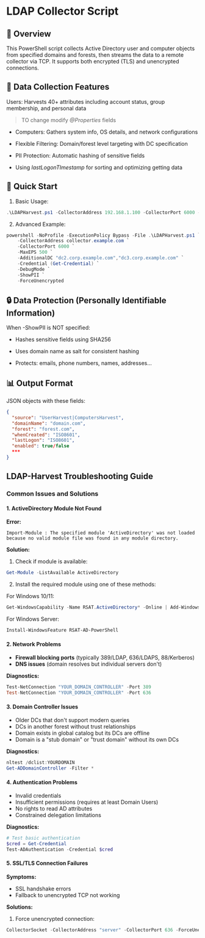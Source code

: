 # LDAP Collector Script

## 📌 Overview
This PowerShell script collects Active Directory user and computer objects from specified domains and forests, then streams the data to a remote collector via TCP. It supports both encrypted (TLS) and unencrypted connections.

## 📂 Data Collection Features
Users: Harvests 40+ attributes including account status, group membership, and personal data
> TO change modify *@Properties* fields

 - Computers: Gathers system info, OS details, and network configurations

 - Flexible Filtering: Domain/forest level targeting with DC specification

 - PII Protection: Automatic hashing of sensitive fields

 - Using *lastLogonTImestamp* for sorting and optimizing getting data

## 🚀 Quick Start
1. Basic Usage:
```powershell
.\LDAPHarvest.ps1 -CollectorAddress 192.168.1.100 -CollectorPort 6000 -MaxEPS 250
```
2. Advanced Example:
```powershell
powershell -NoProfile -ExecutionPolicy Bypass -File .\LDAPHarvest.ps1 `
    -CollectorAddress collector.example.com `
    -CollectorPort 6000 `
    -MaxEPS 500 `
    -AdditionalDC "dc2.corp.example.com","dc3.corp.example.com" `
    -Credential (Get-Credential) `
    -DebugMode `
    -ShowPII `
    -ForceUnencrypted
```

## 🔒 Data Protection (Personally Identifiable Information)
When -ShowPII is NOT specified:

- Hashes sensitive fields using SHA256

- Uses domain name as salt for consistent hashing

- Protects: emails, phone numbers, names, addresses...

## 📊 Output Format
JSON objects with these fields:

```json
{
  "source": "UserHarvest|ComputersHarvest",
  "domainName": "domain.com",
  "forest": "forest.com",
  "whenCreated": "ISO8601",
  "lastLogon": "ISO8601",
  "enabled": true/false
  ***
}
```
## LDAP-Harvest Troubleshooting Guide

### Common Issues and Solutions

#### 1. ActiveDirectory Module Not Found

**Error:**
```
Import-Module : The specified module 'ActiveDirectory' was not loaded because no valid module file was found in any module directory.
```

**Solution:**

1. Check if module is available:
```powershell
Get-Module -ListAvailable ActiveDirectory
```

2. Install the required module using one of these methods:

For Windows 10/11:
```powershell
Get-WindowsCapability -Name RSAT.ActiveDirectory* -Online | Add-WindowsCapability -Online
```

For Windows Server:
```powershell
Install-WindowsFeature RSAT-AD-PowerShell
```

#### 2. Network Problems

- **Firewall blocking ports** (typically 389/LDAP, 636/LDAPS, 88/Kerberos)
- **DNS issues** (domain resolves but individual servers don't)

**Diagnostics:**
```powershell
Test-NetConnection "YOUR_DOMAIN_CONTROLLER" -Port 389
Test-NetConnection "YOUR_DOMAIN_CONTROLLER" -Port 636
```

#### 3. Domain Controller Issues

- Older DCs that don't support modern queries
- DCs in another forest without trust relationships
- Domain exists in global catalog but its DCs are offline
- Domain is a "stub domain" or "trust domain" without its own DCs

**Diagnostics:**
```powershell
nltest /dclist:YOURDOMAIN
Get-ADDomainController -Filter *
```

#### 4. Authentication Problems

- Invalid credentials
- Insufficient permissions (requires at least Domain Users)
- No rights to read AD attributes
- Constrained delegation limitations

**Diagnostics:**
```powershell
# Test basic authentication
$cred = Get-Credential
Test-ADAuthentication -Credential $cred
```

#### 5. SSL/TLS Connection Failures

**Symptoms:**
- SSL handshake errors
- Fallback to unencrypted TCP not working

**Solutions:**

1. Force unencrypted connection:
```powershell
CollectorSocket -CollectorAddress "server" -CollectorPort 636 -ForceUnencrypted
```
